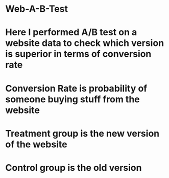# Web-A-B-Test
# Here I performed A/B test on a website data to check which version is superior in terms of conversion rate
# Conversion Rate is probability of someone buying stuff from the website
# Treatment group is the new version of the website
# Control group is the old version
